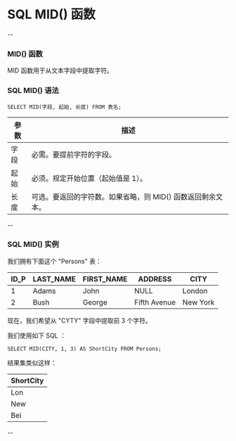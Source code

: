 # SQL MID() 函数

--

### MID() 函数

MID 函数用于从文本字段中提取字符。

### SQL MID() 语法

```
SELECT MID(字段, 起始, 长度) FROM 表名;
```

参数       | 描述
-----------|-------
字段       | 必需。要提前字符的字段。
起始       | 必须。规定开始位置（起始值是 1）。
长度       | 可选。要返回的字符数。如果省略，则 MID() 函数返回剩余文本。

--

### SQL MID() 实例

我们拥有下面这个 "Persons" 表：

| ID_P | LAST_NAME | FIRST_NAME | ADDRESS      | CITY     |
|------|-----------|------------|--------------|----------|
|    1 | Adams     | John       | NULL         | London   |
|    2 | Bush      | George     | Fifth Avenue | New York |

现在，我们希望从 "CYTY" 字段中提取前 3 个字符。

我们使用如下 SQL ：

```
SELECT MID(CITY, 1, 3) AS ShortCity FROM Persons;
```

结果集类似这样：

| ShortCity       |
|-----------------|
| Lon             |
| New             |
| Bei             |

--
